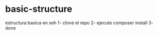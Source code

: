 # basic-structure
estructura basica en seh
 1- clone el repo
 2- ejecute composer install 
 3- done
